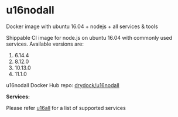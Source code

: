 # u16nodall
Docker image with ubuntu 16.04 + nodejs + all services &amp; tools

Shippable CI image for node.js on ubuntu 16.04 with commonly used services. Available versions are:



  1.  6.14.4
  2.  8.12.0
  3.  10.13.0
  4.  11.1.0
  

 u16nodall Docker Hub repo: [drydock/u16nodall](https://hub.docker.com/r/drydock/u16nodall/)
  
**Services:**

Please refer [u16all](https://github.com/dry-dock/u16all) for a list of supported services
